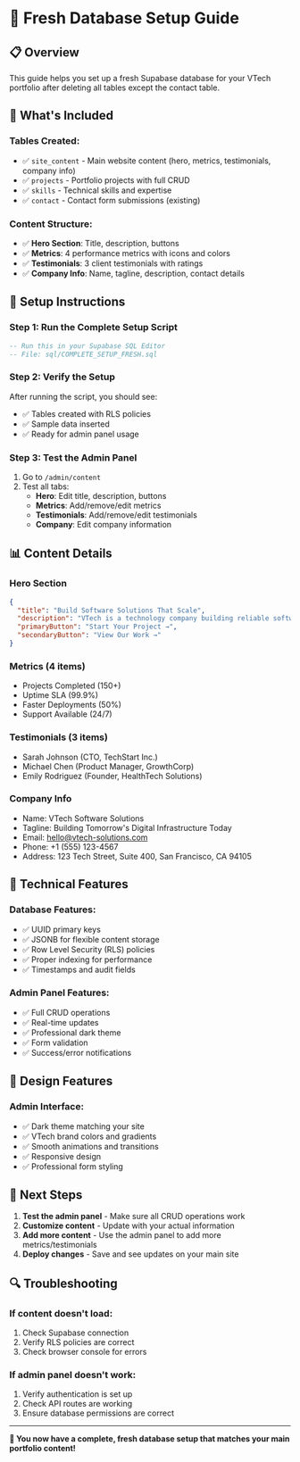# 🚀 Fresh Database Setup Guide

## 📋 Overview

This guide helps you set up a fresh Supabase database for your VTech portfolio after deleting all tables except the contact table.

## 🎯 What's Included

### **Tables Created:**

- ✅ `site_content` - Main website content (hero, metrics, testimonials, company info)
- ✅ `projects` - Portfolio projects with full CRUD
- ✅ `skills` - Technical skills and expertise
- ✅ `contact` - Contact form submissions (existing)

### **Content Structure:**

- ✅ **Hero Section**: Title, description, buttons
- ✅ **Metrics**: 4 performance metrics with icons and colors
- ✅ **Testimonials**: 3 client testimonials with ratings
- ✅ **Company Info**: Name, tagline, description, contact details

## 🚀 Setup Instructions

### **Step 1: Run the Complete Setup Script**

```sql
-- Run this in your Supabase SQL Editor
-- File: sql/COMPLETE_SETUP_FRESH.sql
```

### **Step 2: Verify the Setup**

After running the script, you should see:

- ✅ Tables created with RLS policies
- ✅ Sample data inserted
- ✅ Ready for admin panel usage

### **Step 3: Test the Admin Panel**

1. Go to `/admin/content`
2. Test all tabs:
   - **Hero**: Edit title, description, buttons
   - **Metrics**: Add/remove/edit metrics
   - **Testimonials**: Add/remove/edit testimonials
   - **Company**: Edit company information

## 📊 Content Details

### **Hero Section**

```json
{
  "title": "Build Software Solutions That Scale",
  "description": "VTech is a technology company building reliable software products and services.",
  "primaryButton": "Start Your Project →",
  "secondaryButton": "View Our Work →"
}
```

### **Metrics (4 items)**

- Projects Completed (150+)
- Uptime SLA (99.9%)
- Faster Deployments (50%)
- Support Available (24/7)

### **Testimonials (3 items)**

- Sarah Johnson (CTO, TechStart Inc.)
- Michael Chen (Product Manager, GrowthCorp)
- Emily Rodriguez (Founder, HealthTech Solutions)

### **Company Info**

- Name: VTech Software Solutions
- Tagline: Building Tomorrow's Digital Infrastructure Today
- Email: hello@vtech-solutions.com
- Phone: +1 (555) 123-4567
- Address: 123 Tech Street, Suite 400, San Francisco, CA 94105

## 🔧 Technical Features

### **Database Features:**

- ✅ UUID primary keys
- ✅ JSONB for flexible content storage
- ✅ Row Level Security (RLS) policies
- ✅ Proper indexing for performance
- ✅ Timestamps and audit fields

### **Admin Panel Features:**

- ✅ Full CRUD operations
- ✅ Real-time updates
- ✅ Professional dark theme
- ✅ Form validation
- ✅ Success/error notifications

## 🎨 Design Features

### **Admin Interface:**

- ✅ Dark theme matching your site
- ✅ VTech brand colors and gradients
- ✅ Smooth animations and transitions
- ✅ Responsive design
- ✅ Professional form styling

## 🚀 Next Steps

1. **Test the admin panel** - Make sure all CRUD operations work
2. **Customize content** - Update with your actual information
3. **Add more content** - Use the admin panel to add more metrics/testimonials
4. **Deploy changes** - Save and see updates on your main site

## 🔍 Troubleshooting

### **If content doesn't load:**

1. Check Supabase connection
2. Verify RLS policies are correct
3. Check browser console for errors

### **If admin panel doesn't work:**

1. Verify authentication is set up
2. Check API routes are working
3. Ensure database permissions are correct

---

**🎉 You now have a complete, fresh database setup that matches your main portfolio content!**
